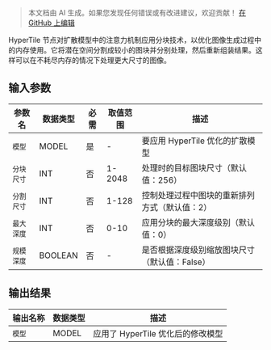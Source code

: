 > 本文档由 AI 生成。如果您发现任何错误或有改进建议，欢迎贡献！ [在 GitHub 上编辑](https://github.com/Comfy-Org/embedded-docs/blob/main/comfyui_embedded_docs/docs/HyperTile/zh.md)

HyperTile 节点对扩散模型中的注意力机制应用分块技术，以优化图像生成过程中的内存使用。它将潜在空间分割成较小的图块并分别处理，然后重新组装结果。这样可以在不耗尽内存的情况下处理更大尺寸的图像。

## 输入参数

| 参数名 | 数据类型 | 必需 | 取值范围 | 描述 |
|-----------|-----------|----------|-------|-------------|
| `模型` | MODEL | 是 | - | 要应用 HyperTile 优化的扩散模型 |
| `分块尺寸` | INT | 否 | 1-2048 | 处理时的目标图块尺寸（默认值：256） |
| `分割尺寸` | INT | 否 | 1-128 | 控制处理过程中图块的重新排列方式（默认值：2） |
| `最大深度` | INT | 否 | 0-10 | 应用分块的最大深度级别（默认值：0） |
| `规模深度` | BOOLEAN | 否 | - | 是否根据深度级别缩放图块尺寸（默认值：False） |

## 输出结果

| 输出名称 | 数据类型 | 描述 |
|-------------|-----------|-------------|
| `模型` | MODEL | 应用了 HyperTile 优化后的修改模型 |
